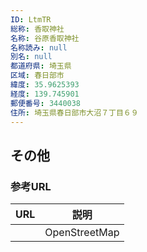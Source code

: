 ```yaml
---
ID: LtmTR
総称: 香取神社
名称: 谷原香取神社
名称読み: null
別名: null
都道府県: 埼玉県
区域: 春日部市
緯度: 35.9625393
経度: 139.745901
郵便番号: 3440038
住所: 埼玉県春日部市大沼７丁目６９
---
```


## その他

### 参考URL

| URL | 説明          |
| --- | ------------- |
|     | OpenStreetMap |
